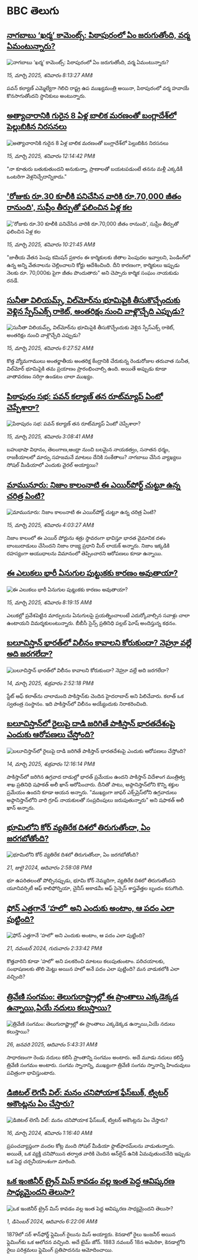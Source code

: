 # BBC తెలుగు## [నాగబాబు ‘ఖర్మ’ కామెంట్స్:  పిఠాపురంలో ఏం జరుగుతోంది, వర్మ ఏమంటున్నారు?](https://www.bbc.com/telugu/articles/cq8ygdy54k7o?at_campaign=githubrss)![నాగబాబు ‘ఖర్మ’ కామెంట్స్:  పిఠాపురంలో ఏం జరుగుతోంది, వర్మ ఏమంటున్నారు?](https://ichef.bbci.co.uk/ace/standard/240/cpsprodpb/020e/live/0edf8890-0174-11f0-9ad5-6bb81048d55f.jpg)_15, మార్చి 2025, శనివారం 8:13:27 AMకి_పవన్ కల్యాణ్‌ ఎమ్మెల్యేగా గెలిచి రాష్ట్ర ఉప ముఖ్యమంత్రి అయినా, పిఠాపురంలో వర్మ హవాయే కొనసాగుతోందని స్థానికులు అంటున్నారు.## [అత్యాచారానికి గురైన 8 ఏళ్ల బాలిక మరణంతో బంగ్లాదేశ్‌లో పెల్లుబికిన నిరసనలు](https://www.bbc.com/telugu/articles/cx28jvx9v0po?at_campaign=githubrss)![అత్యాచారానికి గురైన 8 ఏళ్ల బాలిక మరణంతో బంగ్లాదేశ్‌లో పెల్లుబికిన నిరసనలు](https://ichef.bbci.co.uk/ace/standard/240/cpsprodpb/c741/live/828390a0-00e0-11f0-aab7-4fa87103f264.jpg)_15, మార్చి 2025, శనివారం 12:14:42 PMకి_"నా కూతురు బతుకుతుందని అనుకున్నా, ప్రాణాలతో బయటపడుంటే తనను మళ్లీ ఎక్కడికీ ఒంటరిగా వెళ్లనిచ్చేదాన్నికాదు."## ['రోజుకు రూ.30 కూలీకి పనిచేసిన వారికి రూ.70,000 జీతం రానుంది', సుప్రీం తీర్పుతో ఫలించిన ఏళ్ల కల](https://www.bbc.com/telugu/articles/clydz2l2q1zo?at_campaign=githubrss)!['రోజుకు రూ.30 కూలీకి పనిచేసిన వారికి రూ.70,000 జీతం రానుంది', సుప్రీం తీర్పుతో ఫలించిన ఏళ్ల కల](https://ichef.bbci.co.uk/ace/standard/240/cpsprodpb/1990/live/04dceea0-00d4-11f0-a8b1-950887ddc6e5.jpg)_15, మార్చి 2025, శనివారం 10:21:45 AMకి_"జాతీయ వేతన పెంపు కమిషన్ ప్రకారం ఈ కార్మికులకు జీతాల పెంపుదల ఇవ్వాలని, పెండింగ్‌లో ఉన్న అన్ని వేతనాలను చెల్లించాలని కోర్టు ఆదేశించింది. దీని కారణంగా, కార్మికులు ఇప్పుడు నెలకు రూ. 70,000కు పైగా జీతం పొందుతారు" అని చెప్పారు కార్మిక సంఘం నాయకుడు రనడే.## [సునీతా విలియమ్స్, విల్‌మోర్‌‌ను భూమిపైకి తీసుకొచ్చేందుకు వెళ్లిన స్పేస్‌ఎక్స్ రాకెట్, అంతరిక్షం నుంచి వాళ్లొచ్చేది ఎప్పుడు? ](https://www.bbc.com/telugu/articles/c4gd2kr953po?at_campaign=githubrss)![సునీతా విలియమ్స్, విల్‌మోర్‌‌ను భూమిపైకి తీసుకొచ్చేందుకు వెళ్లిన స్పేస్‌ఎక్స్ రాకెట్, అంతరిక్షం నుంచి వాళ్లొచ్చేది ఎప్పుడు? ](https://ichef.bbci.co.uk/ace/standard/240/cpsprodpb/c34a/live/0e25af70-0169-11f0-b50e-9d086302645f.jpg)_15, మార్చి 2025, శనివారం 6:27:52 AMకి_కొత్త వ్యోమగాములు అంతర్జాతీయ అంతరిక్ష కేంద్రానికి చేరుకున్న రెండురోజుల తరువాత సునీత, విల్‌మోర్ భూమిపైకి తమ ప్రయాణం ప్రారంభించాల్సి ఉంది. అయితే అప్పుడు కూడా వాతావరణం సరిగ్గా ఉండటం చాలా ముఖ్యం.## [పిఠాపురం సభ: పవన్ కల్యాణ్ తన రూట్‌మ్యాప్ ఏంటో చెప్పేశారా?](https://www.bbc.com/telugu/articles/crlx4z9jpkjo?at_campaign=githubrss)![పిఠాపురం సభ: పవన్ కల్యాణ్ తన రూట్‌మ్యాప్ ఏంటో చెప్పేశారా?](https://ichef.bbci.co.uk/ace/standard/240/cpsprodpb/75e1/live/ac063650-0138-11f0-863f-e116287463bf.jpg)_15, మార్చి 2025, శనివారం 3:08:41 AMకి_బహుభాషా విధానం, తెలంగాణ,ఆంధ్రా నుంచి బలమైన నాయకత్వం, సనాతన ధర్మం, రాజకీయాలలో మార్పు సహజమనే మాటలు దేనికి సంకేతాలు? నాగబాబు చేసిన వ్యాఖ్యలు సోషల్ మీడియాలో ఎందుకు వైరల్ అయ్యాయి?## [మామునూరు: నిజాం కాలంనాటి ఈ ఎయిర్‌పోర్ట్ చుట్టూ ఉన్న చరిత్ర ఏంటి? ](https://www.bbc.com/telugu/articles/c204lkv1wp7o?at_campaign=githubrss)![మామునూరు: నిజాం కాలంనాటి ఈ ఎయిర్‌పోర్ట్ చుట్టూ ఉన్న చరిత్ర ఏంటి? ](https://ichef.bbci.co.uk/ace/standard/240/cpsprodpb/7107/live/a127b9b0-00f8-11f0-8492-f11c09609a47.jpg)_15, మార్చి 2025, శనివారం 4:03:27 AMకి_నిజాం కాలంలో ఈ ఎయిర్ పోర్టును శత్రు స్థావరంగా భావిస్తూ భారత వైమానిక దళం బాంబుదాడులు చేసిందని నిజాం రాజ్య ప్రధాని మీర్ లాయక్ అన్నారు. నిజాం ఇక్కడికి  రహస్యంగా ఆయుధాలను విమానంలో తెప్పించారని ఆరోపణలు కూడా ఉన్నాయి.## [ఈ ఎలుకలు భారీ ఏనుగుల పుట్టుకకు కారణం అవుతాయా?](https://www.bbc.com/telugu/articles/c981gj5ypjyo?at_campaign=githubrss)![ఈ ఎలుకలు భారీ ఏనుగుల పుట్టుకకు కారణం అవుతాయా?](https://ichef.bbci.co.uk/ace/standard/240/cpsprodpb/00ff/live/824c8330-0171-11f0-a8b1-950887ddc6e5.jpg)_15, మార్చి 2025, శనివారం 8:19:15 AMకి_ఎలుకల్లో ప్రవేశపెట్టిన మార్పులను ఏనుగులపై ప్రయత్నించాలంటే ఎదుర్కోవాల్సిన సవాళ్లు చాలా ఉంటాయని విమర్శకులంటున్నారు. బీబీసీ సైన్స్ ప్రతినిధి పల్లబ్ ఘోష్ అందిస్తున్న కథనం.## [బలూచిస్తాన్ భారత్‌లో విలీనం కావాలని కోరుకుందా? నెహ్రూ వల్లే అది జరగలేదా?](https://www.bbc.com/telugu/articles/c2kg8x72l5yo?at_campaign=githubrss)![బలూచిస్తాన్ భారత్‌లో విలీనం కావాలని కోరుకుందా? నెహ్రూ వల్లే అది జరగలేదా?](https://ichef.bbci.co.uk/ace/standard/240/cpsprodpb/4e09/live/817ab6b0-00e1-11f0-8c3d-b7dcc7510cb1.jpg)_14, మార్చి 2025, శుక్రవారం 2:52:18 PMకి_స్టేట్ ఆఫ్ కలాత్‌ను చాలామంది పాకిస్తాన్‌కు చెందిన హైదరాబాద్ అని పిలిచేవారు. కలాత్ ఒక స్వతంత్ర సంస్థానం. ఇది పాకిస్తాన్‌లో విలీనం అయ్యేందుకు నిరాకరించింది.## [బలూచిస్తాన్‌‌లో రైలుపై దాడి జరిగితే పాకిస్తాన్ భారతదేశంపై ఎందుకు ఆరోపణలు చేస్తోంది?](https://www.bbc.com/telugu/articles/cj928jmr4d4o?at_campaign=githubrss)![బలూచిస్తాన్‌‌లో రైలుపై దాడి జరిగితే పాకిస్తాన్ భారతదేశంపై ఎందుకు ఆరోపణలు చేస్తోంది?](https://ichef.bbci.co.uk/ace/standard/240/cpsprodpb/08dd/live/85e7be80-00c5-11f0-87d0-01e7c130d18d.jpg)_14, మార్చి 2025, శుక్రవారం 12:16:14 PMకి_పాకిస్తాన్‌లో జరిగిన ఉగ్రవాద దాడుల్లో భారత్ ప్రమేయం ఉందని పాకిస్తాన్ విదేశాంగ మంత్రిత్వ శాఖ ప్రతినిధి షఫాకత్ అలీ ఖాన్ ఆరోపించారు. దీనితో పాటు, అఫ్గానిస్తాన్‌లోని కొన్ని శక్తుల ప్రమేయం ఉందని కూడా ఆయన అన్నారు.
"ముఖ్యంగా జాఫర్ ఎక్స్‌ప్రెస్‌లోని ఉగ్రవాదులు అఫ్గానిస్తాన్‌లోని వారి గ్రూప్ నాయకులతో సంప్రదింపులు జరుపుతున్నారు" అని షఫాకత్ అలీ ఖాన్ అన్నారు.## [భూమిలోని కోర్ వ్యతిరేక దిశలో తిరుగుతోందా, ఏం జరగబోతోంది?](https://www.bbc.com/telugu/articles/crgr7rnd7g4o?at_campaign=githubrss)![భూమిలోని కోర్ వ్యతిరేక దిశలో తిరుగుతోందా, ఏం జరగబోతోంది?](https://ichef.bbci.co.uk/ace/standard/240/cpsprodpb/cc28/live/4457bc00-3ec3-11ef-b2f4-77406157b906.jpg)_21, జులై 2024, ఆదివారం 2:58:08 PMకి_భూ ఉపరితలంతో పోల్చినప్పుడు, భూమి కోర్ నెమ్మదిగా, వ్యతిరేక దిశలో తిరుగుతోందని యూనివర్సిటీ ఆఫ్ కాలిఫోర్నియా, చైనీస్ అకాడమీ ఆఫ్ సైన్సెస్‌ శాస్త్రవేత్తల బృందం కనుగొంది.## [ఫోన్ ఎత్తగానే ‘హలో’ అని ఎందుకు అంటాం, ఆ పదం ఎలా పుట్టింది?](https://www.bbc.com/telugu/articles/cgj7x7gdjq4o?at_campaign=githubrss)![ఫోన్ ఎత్తగానే ‘హలో’ అని ఎందుకు అంటాం, ఆ పదం ఎలా పుట్టింది?](https://ichef.bbci.co.uk/ace/standard/240/cpsprodpb/0618/live/7a20ebb0-a807-11ef-b21e-5359bd56d02f.jpg)_21, నవంబర్ 2024, గురువారం 2:33:42 PMకి_కొత్తవారిని కూడా ‘హలో’ అని పలకరించి మాటలు కలుపుతుంటాం.  పరిచయాలకు, సంభాషణలకు తొలి మెట్టు అయిన హలో అనే పదం ఎలా పుట్టింది? మన వాడుకలోకి ఎలా వచ్చింది?## [త్రివేణి సంగమం: తెలుగురాష్ట్రాల్లో ఈ ప్రాంతాలు ఎక్కడెక్కడ ఉన్నాయి,ఏయే నదులు కలుస్తాయి? ](https://www.bbc.com/telugu/articles/cz7elrr17jeo?at_campaign=githubrss)![త్రివేణి సంగమం: తెలుగురాష్ట్రాల్లో ఈ ప్రాంతాలు ఎక్కడెక్కడ ఉన్నాయి,ఏయే నదులు కలుస్తాయి? ](https://ichef.bbci.co.uk/ace/standard/240/cpsprodpb/9dad/live/7f50e780-da42-11ef-a37f-eba91255dc3d.jpg)_26, జనవరి 2025, ఆదివారం 5:43:31 AMకి_సాధారణంగా రెండు నదులు కలిసే ప్రాంతాన్ని సంగమం అంటారు. అదే మూడు నదులు కలిస్తే త్రివేణి సంగమం అంటారు. సంగమ స్నానాన్ని, ముఖ్యంగా త్రివేణి సంగమ స్నానాన్ని హిందువులు పవిత్రంగా భావిస్తుంటారు.## [డిజిటల్ లెగసీ విల్: మనం చనిపోయాక ఫేస్‌బుక్, ట్విటర్‌ అకౌంట్లను ఏం చేస్తారు?](https://www.bbc.com/telugu/articles/cx0zl1qeyq2o?at_campaign=githubrss)![డిజిటల్ లెగసీ విల్: మనం చనిపోయాక ఫేస్‌బుక్, ట్విటర్‌ అకౌంట్లను ఏం చేస్తారు?](https://ichef.bbci.co.uk/ace/standard/240/cpsprodpb/bea2/live/2323ffd0-e2d4-11ee-9410-0f893255c2a0.jpg)_16, మార్చి 2024, శనివారం 1:16:40 AMకి_ప్రపంచవ్యాప్తంగా వందల కోట్ల మంది సోషల్ మీడియా ఫ్లాట్‌ఫారమ్‌లను వాడుతున్నారు. అయితే, ఒక వ్యక్తి చనిపోయిన తర్వాత వారికి చెందిన ఆన్‌లైన్ ఉనికి ఏమవుతుందనేది ఇప్పుడు ఒక పెద్ద చర్చనీయాంశంగా మారింది.## [ఒక ఇంజినీర్ ట్రైన్ మిస్ కావడం వల్ల ఇంత పెద్ద ఆవిష్కరణ సాధ్యమైందని తెలుసా?](https://www.bbc.com/telugu/articles/c774y4mdrgdo?at_campaign=githubrss)![ఒక ఇంజినీర్ ట్రైన్ మిస్ కావడం వల్ల ఇంత పెద్ద ఆవిష్కరణ సాధ్యమైందని తెలుసా?](https://ichef.bbci.co.uk/ace/standard/240/cpsprodpb/d07c/live/d2f92490-ab19-11ef-8264-5f9791599833.jpg)_1, డిసెంబర్ 2024, ఆదివారం 6:22:06 AMకి_1879లో సర్ శాన్‌ఫోర్డ్ ఫ్లెమింగ్ రైలును మిస్ అయ్యారు. కెనడాలో రైలు ఇంజనీర్ అయిన ఫ్లెమింగ్‌కు ఒక ఆలోచన వచ్చింది. అదే టైమ్ జోన్‌. 
1883 నవంబర్ 18న అమెరికా, కెనడాల్లోని రైలు పరిశ్రమలు ఫ్లెమింగ్ ప్రతిపాదనను ఆమోదించాయి.
